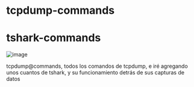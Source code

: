 # tcpdump-commands
# tshark-commands

![image]("https://byte-mind.net/wp-content/uploads/2019/08/tcpdump-logo-450x410.jpg")



tcpdump@commands, todos los comandos de tcpdump, e iré agregando unos cuantos de tshark, y su funcionamiento detrás de sus capturas de datos
